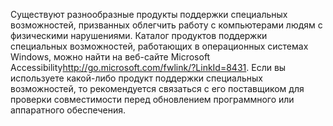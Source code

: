 <Token xmlns:xlink="http://www.w3.org/1999/xlink">Существуют разнообразные продукты поддержки специальных возможностей, призванных облегчить работу с компьютерами людям с физическими нарушениями. Каталог продуктов поддержки специальных возможностей, работающих в операционных системах Windows, можно найти на <externalLink xmlns="http://ddue.schemas.microsoft.com/authoring/2003/5"><linkText>веб-сайте Microsoft Accessibility</linkText><linkUri>http://go.microsoft.com/fwlink/?LinkId=8431</linkUri></externalLink>. Если вы используете какой-либо продукт поддержки специальных возможностей, то рекомендуется связаться с его поставщиком для проверки совместимости перед обновлением программного или аппаратного обеспечения.</Token>

<!--HONumber=Jun16_HO4-->


